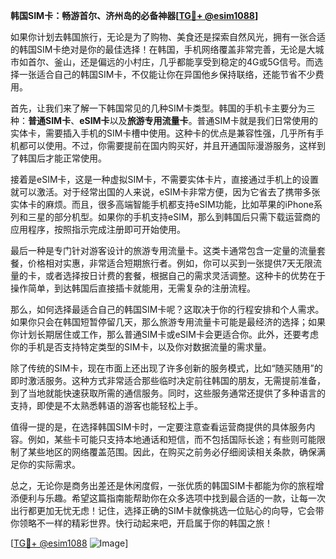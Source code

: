 **韩国SIM卡：畅游首尔、济州岛的必备神器[[TG💪+ @esim1088](https://t.me/s/esim1088)]**

如果你计划去韩国旅行，无论是为了购物、美食还是探索自然风光，拥有一张合适的韩国SIM卡绝对是你的最佳选择！在韩国，手机网络覆盖非常完善，无论是大城市如首尔、釜山，还是偏远的小村庄，几乎都能享受到稳定的4G或5G信号。而选择一张适合自己的韩国SIM卡，不仅能让你在异国他乡保持联络，还能节省不少费用。

首先，让我们来了解一下韩国常见的几种SIM卡类型。韩国的手机卡主要分为三种：**普通SIM卡**、**eSIM卡**以及**旅游专用流量卡**。普通SIM卡就是我们日常使用的实体卡，需要插入手机的SIM卡槽中使用。这种卡的优点是兼容性强，几乎所有手机都可以使用。不过，你需要提前在国内购买好，并且开通国际漫游服务，这样到了韩国后才能正常使用。

接着是eSIM卡，这是一种虚拟SIM卡，不需要实体卡片，直接通过手机上的设置就可以激活。对于经常出国的人来说，eSIM卡非常方便，因为它省去了携带多张实体卡的麻烦。而且，很多高端智能手机都支持eSIM功能，比如苹果的iPhone系列和三星的部分机型。如果你的手机支持eSIM，那么到韩国后只需下载运营商的应用程序，按照指示完成注册即可开始使用。

最后一种是专门针对游客设计的旅游专用流量卡。这类卡通常包含一定量的流量套餐，价格相对实惠，非常适合短期旅行者。例如，你可以买到一张提供7天无限流量的卡，或者选择按日计费的套餐，根据自己的需求灵活调整。这种卡的优势在于操作简单，到达韩国后直接插卡就能用，无需复杂的注册流程。

那么，如何选择最适合自己的韩国SIM卡呢？这取决于你的行程安排和个人需求。如果你只会在韩国短暂停留几天，那么旅游专用流量卡可能是最经济的选择；如果你计划长期居住或工作，那么普通SIM卡或eSIM卡会更适合你。此外，还要考虑你的手机是否支持特定类型的SIM卡，以及你对数据流量的需求量。

除了传统的SIM卡，现在市面上还出现了许多创新的服务模式，比如“随买随用”的即时激活服务。这种方式非常适合那些临时决定前往韩国的朋友，无需提前准备，到了当地就能快速获取所需的通信服务。同时，这些服务通常还提供了多种语言的支持，即使是不太熟悉韩语的游客也能轻松上手。

值得一提的是，在选择韩国SIM卡时，一定要注意查看运营商提供的具体服务内容。例如，某些卡可能只支持本地通话和短信，而不包括国际长途；有些则可能限制了某些地区的网络覆盖范围。因此，在购买之前务必仔细阅读相关条款，确保满足你的实际需求。

总之，无论你是商务出差还是休闲度假，一张优质的韩国SIM卡都能为你的旅程增添便利与乐趣。希望这篇指南能帮助你在众多选项中找到最合适的一款，让每一次出行都更加无忧无虑！记住，选择正确的SIM卡就像挑选一位贴心的向导，它会带你领略不一样的精彩世界。快行动起来吧，开启属于你的韩国之旅！

[[TG💪+ @esim1088](https://t.me/s/esim1088) ![Image](https://i.postimg.cc/4NQfJmqS/Snipaste-2025-05-13-00-14-12.png)]